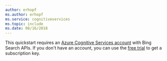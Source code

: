 ```yaml
---
author: erhopf
ms.author: erhopf
ms.service: cognitiveservices
ms.topic: include
ms.date: 08/16/2018
---
```


This quickstart requires an [Azure Cognitive Services account](https://docs.microsoft.com/azure/cognitive-services/cognitive-services-apis-create-account) with Bing Search APIs. If you don't have an account, you can use the [free trial](https://azure.microsoft.com/try/cognitive-services/?api=bing-web-search-api) to get a subscription key.
